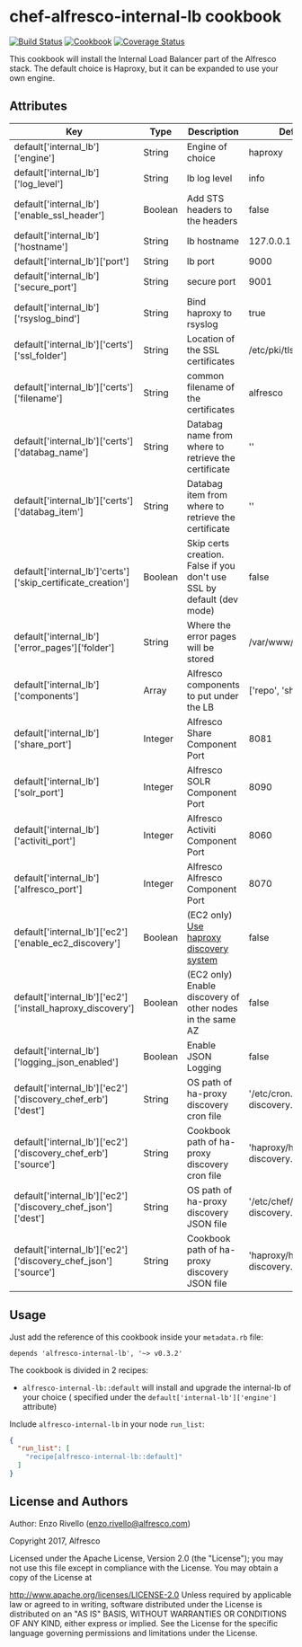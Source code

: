 # chef-alfresco-internal-lb cookbook

[![Build Status](https://travis-ci.org/Alfresco/chef-alfresco-internal-lb.svg)](https://travis-ci.org/Alfresco/chef-alfresco-internal-lb)
[![Cookbook](http://img.shields.io/cookbook/v/alfresco-internal-lb.svg)](https://github.com/Alfresco/chef-alfresco-internal-lb)
[![Coverage Status](https://coveralls.io/repos/github/Alfresco/chef-alfresco-internal-lb/badge.svg)](https://coveralls.io/github/Alfresco/chef-alfresco-internal-lb)

This cookbook will install the Internal Load Balancer part of the Alfresco stack.
The default choice is Haproxy, but it can be expanded to use your own engine.

## Attributes


| Key | Type | Description | Default |
|-----|------|-------------|---------|
| default['internal_lb']['engine'] | String | Engine of choice  | haproxy  |
| default['internal_lb']['log_level'] | String  |  lb log level |  info |
| default['internal_lb']['enable_ssl_header'] | Boolean  |  Add STS headers to the headers |  false |
| default['internal_lb']['hostname']  | String  | lb hostname  |  127.0.0.1 |
| default['internal_lb']['port']  | String  | lb port  |  9000 |
| default['internal_lb']['secure_port']  | String  | secure port  |  9001 |
| default['internal_lb']['rsyslog_bind'] | String | Bind haproxy to rsyslog  | true |
| default['internal_lb']['certs']['ssl_folder'] | String  |  Location of the SSL certificates |  /etc/pki/tls/certs |
| default['internal_lb']['certs']['filename'] | String  | common filename of the certificates | alfresco |
| default['internal_lb']['certs']['databag_name']  | String  | Databag name from where to retrieve the certificate | '' |
| default['internal_lb']['certs']['databag_item']  | String  | Databag item from where to retrieve the certificate  | '' |
| default['internal_lb']'certs']['skip_certificate_creation']| Boolean | Skip certs creation. False if you don't use SSL by default (dev mode) | false  |
| default['internal_lb']['error_pages']['folder'] | String  |  Where the error pages will be stored |  /var/www/html/errors |
| default['internal_lb']['components'] | Array  | Alfresco components to put under the LB | ['repo', 'share', 'solr'] |
| default['internal_lb']['share_port'] | Integer  | Alfresco Share Component Port | 8081 |
| default['internal_lb']['solr_port'] | Integer  | Alfresco SOLR Component Port | 8090 |
| default['internal_lb']['activiti_port'] | Integer  | Alfresco Activiti Component Port | 8060 |
| default['internal_lb']['alfresco_port'] | Integer  | Alfresco Alfresco Component Port | 8070 |
| default['internal_lb']['ec2']['enable_ec2_discovery'] | Boolean  | (EC2 only) [Use haproxy discovery system](https://github.com/Alfresco/chef-commons/blob/master/recipes/ec2-discovery.rb) | false |
| default['internal_lb']['ec2']['install_haproxy_discovery'] | Boolean  | (EC2 only) Enable discovery of other nodes in the same AZ | false |
| default['internal_lb']['logging_json_enabled'] | Boolean  | Enable JSON Logging | false |
| default['internal_lb']['ec2']['discovery_chef_erb']['dest'] | String  | OS path of ha-proxy discovery cron file | '/etc/cron.d/haproxy-discovery.cron' |
| default['internal_lb']['ec2']['discovery_chef_erb']['source'] | String  | Cookbook path of ha-proxy discovery cron file | 'haproxy/haproxy-discovery.cron.erb' |
| default['internal_lb']['ec2']['discovery_chef_json']['dest'] | String  | OS path of ha-proxy discovery JSON file | '/etc/chef/haproxy-discovery.json' |
| default['internal_lb']['ec2']['discovery_chef_json']['source'] | String  | Cookbook path of ha-proxy discovery JSON file | 'haproxy/haproxy-discovery.json.erb' |
## Usage

Just add the reference of this cookbook inside your `metadata.rb` file:

```
depends 'alfresco-internal-lb', '~> v0.3.2'
```


The cookbook is divided in 2 recipes:

- `alfresco-internal-lb::default` will install and upgrade the internal-lb of your choice ( specified under the `default['internal-lb']['engine']` attribute)

Include `alfresco-internal-lb` in your node `run_list`:

```json
{
  "run_list": [
    "recipe[alfresco-internal-lb::default]"
  ]
}
```

## License and Authors

Author: Enzo Rivello (<enzo.rivello@alfresco.com>)

Copyright 2017, Alfresco

Licensed under the Apache License, Version 2.0 (the "License"); you may not use this file except in compliance with the License. You may obtain a copy of the License at

http://www.apache.org/licenses/LICENSE-2.0
Unless required by applicable law or agreed to in writing, software distributed under the License is distributed on an "AS IS" BASIS, WITHOUT WARRANTIES OR CONDITIONS OF ANY KIND, either express or implied. See the License for the specific language governing permissions and limitations under the License.
